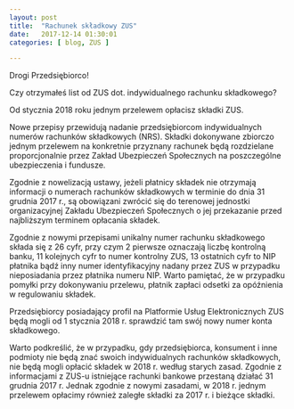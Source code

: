 ```yaml
---
layout: post
title:  "Rachunek składkowy ZUS"
date:   2017-12-14 01:30:01
categories: [ blog, ZUS ]

---
```

Drogi Przedsiębiorco!

Czy otrzymałeś list od ZUS dot. indywidualnego rachunku składkowego?

Od stycznia 2018 roku jednym przelewem opłacisz składki ZUS.

Nowe przepisy przewidują nadanie przedsiębiorcom indywidualnych numerów rachunków składkowych (NRS). Składki dokonywane zbiorczo jednym przelewem na konkretnie przyznany rachunek będą rozdzielane proporcjonalnie przez Zakład Ubezpieczeń Społecznych na poszczególne ubezpieczenia i fundusze.

Zgodnie z nowelizacją ustawy, jeżeli płatnicy składek nie otrzymają informacji o numerach rachunków składkowych w terminie do dnia 31 grudnia 2017 r., są obowiązani zwrócić się do terenowej jednostki organizacyjnej Zakładu Ubezpieczeń Społecznych o jej przekazanie przed najbliższym terminem opłacania składek.

Zgodnie z nowymi przepisami unikalny numer rachunku składkowego składa się z 26 cyfr, przy czym 2 pierwsze oznaczają liczbę kontrolną banku, 11 kolejnych cyfr to numer kontrolny ZUS, 13 ostatnich cyfr to NIP płatnika bądź inny numer identyfikacyjny nadany przez ZUS w przypadku nieposiadania przez płatnika numeru NIP. Warto pamiętać, że w przypadku pomyłki przy dokonywaniu przelewu, płatnik zapłaci odsetki za opóźnienia w regulowaniu składek.

Przedsiębiorcy posiadający profil na Platformie Usług Elektronicznych ZUS będą mogli od 1 stycznia 2018 r. sprawdzić tam swój nowy numer konta składkowego.

Warto podkreślić, że w przypadku, gdy przedsiębiorca, konsument i inne podmioty nie będą znać swoich indywidualnych rachunków składkowych, nie będą mogli opłacić składek w 2018 r. według starych zasad. Zgodnie z informacjami z ZUS-u istniejące rachunki bankowe przestaną działać 31 grudnia 2017 r. Jednak zgodnie z nowymi zasadami, w 2018 r. jednym przelewem opłacimy również zaległe składki za 2017 r. i bieżące składki.




